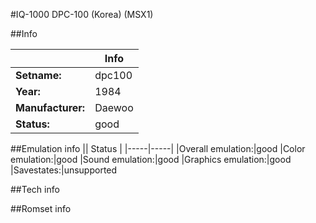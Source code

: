 #IQ-1000 DPC-100 (Korea) (MSX1)

##Info

||Info|
|-----|-----|
|**Setname:**|dpc100
|**Year:**|1984
|**Manufacturer:**|Daewoo
|**Status:**|good

##Emulation info
|| Status |
|-----|-----|
|Overall emulation:|good
|Color emulation:|good
|Sound emulation:|good
|Graphics emulation:|good
|Savestates:|unsupported

##Tech info

##Romset info

<!--- START OF EDITED COMMENT DO NOT TOUCH TEXT ABOVE-->
